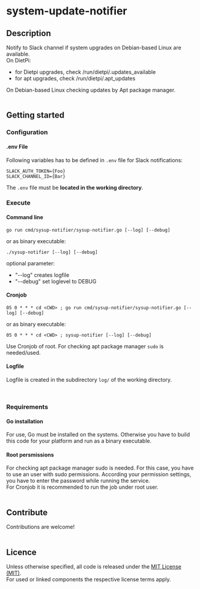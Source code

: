 # system-update-notifier

## Description

Notify to Slack channel if system upgrades on Debian-based Linux are available.<br>
On DietPi: <br>
* for Dietpi upgrades, check /run/dietpi/.updates_available<br>
* for apt upgrades, check /run/dietpi/.apt_updates<br>

On Debian-based Linux checking updates by Apt package manager.<br>
<br>


## Getting started

### Configuration

#### **.env File**

Following variables has to be defined in `.env` file for Slack notifications:<br>
```
SLACK_AUTH_TOKEN={Foo}
SLACK_CHANNEL_ID={Bar}
```
The `.env` file must be **located in the working directory**.
<br>

### Execute

#### **Command line**

`go run cmd/sysup-notifier/sysup-notifier.go [--log] [--debug]`<br>

or as binary executable: <br>

`./sysup-notifier [--log] [--debug]`

optional parameter:

* "--log" creates logfile
* "--debug" set loglevel to DEBUG

#### **Cronjob**

`05 0 * * * cd <CWD> ; go run cmd/sysup-notifier/sysup-notifier.go [--log] [--debug]` <br>

or as binary executable: <br>

`05 0 * * * cd <CWD> ; sysup-notifier [--log] [--debug]`

Use Cronjob of root. For checking apt package manager `sudo` is needed/used.<br>


#### **Logfile**
Logfile is created in the subdirectory `log/` of the working directory.

<br>

### Requirements
#### **Go installation**
For use, Go must be installed on the systems. Otherwise you have to build this code for your platform and run as a binary executable.

#### **Root persmissions**
For checking apt package manager sudo is needed. For this case, you have to use an user with sudo permissions. According your permission settings, you have to enter the password while running the service.<br>
For Cronjob it is recommended to run the job under root user.
<br>
<br>

## Contribute

Contributions are welcome!<br>
<br>

## Licence

Unless otherwise specified, all code is released under the [MIT License (MIT)](LICENSE).<br>
For used or linked components the respective license terms apply.